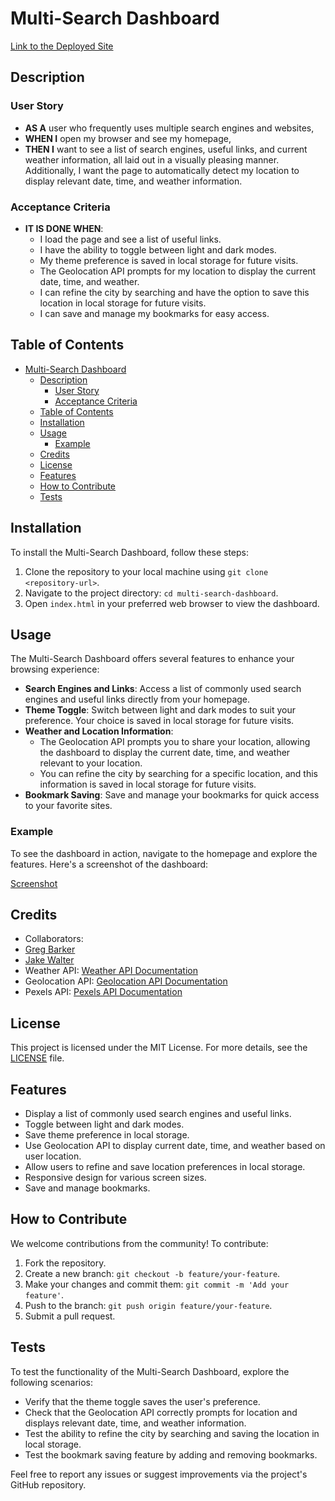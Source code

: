 # Multi-Search Dashboard

[Link to the Deployed Site](https://soibun-sol.github.io/multi-search-dashboard/)

## Description

### User Story

- **AS A** user who frequently uses multiple search engines and websites,
- **WHEN I** open my browser and see my homepage,
- **THEN I** want to see a list of search engines, useful links, and current weather information, all laid out in a visually pleasing manner. Additionally, I want the page to automatically detect my location to display relevant date, time, and weather information.

### Acceptance Criteria

- **IT IS DONE WHEN**:
  - I load the page and see a list of useful links.
  - I have the ability to toggle between light and dark modes.
  - My theme preference is saved in local storage for future visits.
  - The Geolocation API prompts for my location to display the current date, time, and weather.
  - I can refine the city by searching and have the option to save this location in local storage for future visits.
  - I can save and manage my bookmarks for easy access.

## Table of Contents

- [Multi-Search Dashboard](#multi-search-dashboard)
  - [Description](#description)
    - [User Story](#user-story)
    - [Acceptance Criteria](#acceptance-criteria)
  - [Table of Contents](#table-of-contents)
  - [Installation](#installation)
  - [Usage](#usage)
    - [Example](#example)
  - [Credits](#credits)
  - [License](#license)
  - [Features](#features)
  - [How to Contribute](#how-to-contribute)
  - [Tests](#tests)

## Installation

To install the Multi-Search Dashboard, follow these steps:

1. Clone the repository to your local machine using `git clone <repository-url>`.
2. Navigate to the project directory: `cd multi-search-dashboard`.
3. Open `index.html` in your preferred web browser to view the dashboard.

## Usage

The Multi-Search Dashboard offers several features to enhance your browsing experience:

- **Search Engines and Links**: Access a list of commonly used search engines and useful links directly from your homepage.
- **Theme Toggle**: Switch between light and dark modes to suit your preference. Your choice is saved in local storage for future visits.
- **Weather and Location Information**:
  - The Geolocation API prompts you to share your location, allowing the dashboard to display the current date, time, and weather relevant to your location.
  - You can refine the city by searching for a specific location, and this information is saved in local storage for future visits.
- **Bookmark Saving**: Save and manage your bookmarks for quick access to your favorite sites.

### Example

To see the dashboard in action, navigate to the homepage and explore the features. Here's a screenshot of the dashboard:

[Screenshot](./assets/images/screenshot_5.png)

## Credits

- Collaborators:
- [Greg Barker](https://github.com/savevsgames)
- [Jake Walter](https://github.com/jakewalter080)
- Weather API: [Weather API Documentation](https://weatherapi.com)
- Geolocation API: [Geolocation API Documentation](https://developer.mozilla.org/en-US/docs/Web/API/Geolocation_API)
- Pexels API: [Pexels API Documentation](https://www.pexels.com/api/documentation/)


## License

This project is licensed under the MIT License. For more details, see the [LICENSE](LICENSE) file.

## Features

- Display a list of commonly used search engines and useful links.
- Toggle between light and dark modes.
- Save theme preference in local storage.
- Use Geolocation API to display current date, time, and weather based on user location.
- Allow users to refine and save location preferences in local storage.
- Responsive design for various screen sizes.
- Save and manage bookmarks.

## How to Contribute

We welcome contributions from the community! To contribute:

1. Fork the repository.
2. Create a new branch: `git checkout -b feature/your-feature`.
3. Make your changes and commit them: `git commit -m 'Add your feature'`.
4. Push to the branch: `git push origin feature/your-feature`.
5. Submit a pull request.

## Tests

To test the functionality of the Multi-Search Dashboard, explore the following scenarios:

- Verify that the theme toggle saves the user's preference.
- Check that the Geolocation API correctly prompts for location and displays relevant date, time, and weather information.
- Test the ability to refine the city by searching and saving the location in local storage.
- Test the bookmark saving feature by adding and removing bookmarks.

Feel free to report any issues or suggest improvements via the project's GitHub repository.
